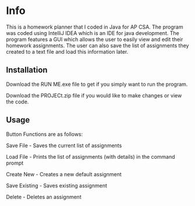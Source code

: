# Info

This is a homework planner that I coded in Java for AP CSA. The program was coded using IntelliJ IDEA which is an IDE for java development. The program features a GUI which allows the user to easily view and edit their homework assignments. The user can also save the list of assignments they created to a text file and load this information later. 

## Installation

Download the RUN ME.exe file to get if you simply want to run the program.

Download the PROJECt.zip file if you would like to make changes or view the code. 

## Usage

Button Functions are as follows:

Save File - Saves the current list of assignments

Load File - Prints the list of assignments (with details) in the command prompt 

Create New - Creates a new default assignment

Save Existing - Saves existing assignment

Delete - Deletes an assignment


